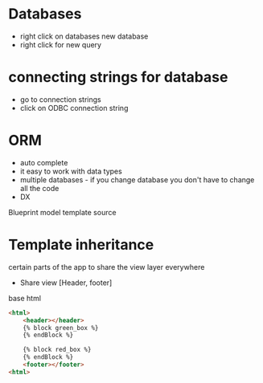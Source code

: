 # Databases

- right click on databases new database
- right click for new query

# connecting strings for database  

- go to connection strings
- click on ODBC connection string

# ORM 
- auto complete
- it easy to work with data types
- multiple databases  - if you change database you don't have to change all the code 
- DX

Blueprint
model 
template
source

# Template inheritance 
certain parts of the app to share the view layer everywhere 
- Share view [Header, footer]

base html
```html
<html>
    <header></header>
    {% block green_box %}
    {% endBlock %}

    {% block red_box %}
    {% endBlock %}
    <footer></footer>
<html>
```